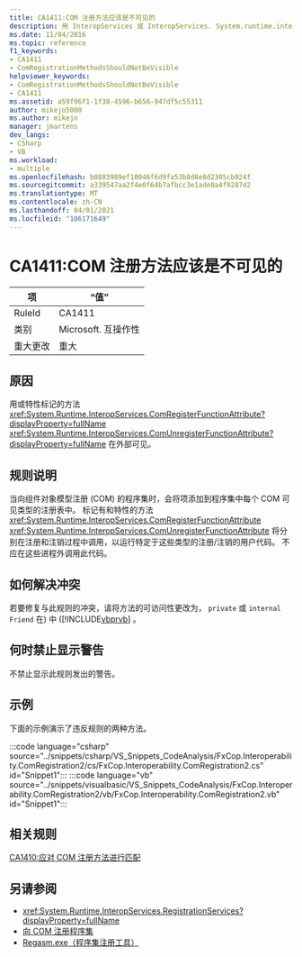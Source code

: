 ```yaml
---
title: CA1411:COM 注册方法应该是不可见的
description: 用 InteropServices 或 InteropServices. System.runtime.interopservices.comunregisterfunctionattribute 特性标记的方法在外部是可见的（）。
ms.date: 11/04/2016
ms.topic: reference
f1_keywords:
- CA1411
- ComRegistrationMethodsShouldNotBeVisible
helpviewer_keywords:
- ComRegistrationMethodsShouldNotBeVisible
- CA1411
ms.assetid: a59f96f1-1f38-4596-b656-947df5c55311
author: mikejo5000
ms.author: mikejo
manager: jmartens
dev_langs:
- CSharp
- VB
ms.workload:
- multiple
ms.openlocfilehash: b0883989ef10046f6d9fa53b8d8e8d2305cb024f
ms.sourcegitcommit: a339547aa2f4e0f64b7afbcc3e1ade0a4f9287d2
ms.translationtype: MT
ms.contentlocale: zh-CN
ms.lasthandoff: 04/01/2021
ms.locfileid: "106171649"
---
```

# <a name="ca1411-com-registration-methods-should-not-be-visible"></a>CA1411:COM 注册方法应该是不可见的

|项|“值”|
|-|-|
|RuleId|CA1411|
|类别|Microsoft. 互操作性|
|重大更改|重大|

## <a name="cause"></a>原因

用或特性标记的方法 <xref:System.Runtime.InteropServices.ComRegisterFunctionAttribute?displayProperty=fullName> <xref:System.Runtime.InteropServices.ComUnregisterFunctionAttribute?displayProperty=fullName> 在外部可见。

## <a name="rule-description"></a>规则说明
当向组件对象模型注册 (COM) 的程序集时，会将项添加到程序集中每个 COM 可见类型的注册表中。 标记有和特性的方法 <xref:System.Runtime.InteropServices.ComRegisterFunctionAttribute> <xref:System.Runtime.InteropServices.ComUnregisterFunctionAttribute> 将分别在注册和注销过程中调用，以运行特定于这些类型的注册/注销的用户代码。 不应在这些进程外调用此代码。

## <a name="how-to-fix-violations"></a>如何解决冲突
若要修复与此规则的冲突，请将方法的可访问性更改为， `private` 或 `internal` `Friend` 在) 中 ([!INCLUDE[vbprvb](../code-quality/includes/vbprvb_md.md)] 。

## <a name="when-to-suppress-warnings"></a>何时禁止显示警告
不禁止显示此规则发出的警告。

## <a name="example"></a>示例
下面的示例演示了违反规则的两种方法。

:::code language="csharp" source="../snippets/csharp/VS_Snippets_CodeAnalysis/FxCop.Interoperability.ComRegistration2/cs/FxCop.Interoperability.ComRegistration2.cs" id="Snippet1":::
:::code language="vb" source="../snippets/visualbasic/VS_Snippets_CodeAnalysis/FxCop.Interoperability.ComRegistration2/vb/FxCop.Interoperability.ComRegistration2.vb" id="Snippet1":::

## <a name="related-rules"></a>相关规则
[CA1410:应对 COM 注册方法进行匹配](../code-quality/ca1410.md)

## <a name="see-also"></a>另请参阅

- <xref:System.Runtime.InteropServices.RegistrationServices?displayProperty=fullName>
- [向 COM 注册程序集](/dotnet/framework/interop/registering-assemblies-with-com)
- [Regasm.exe（程序集注册工具）](/dotnet/framework/tools/regasm-exe-assembly-registration-tool)
